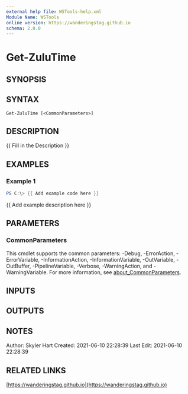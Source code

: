 ```yaml
---
external help file: WSTools-help.xml
Module Name: WSTools
online version: https://wanderingstag.github.io
schema: 2.0.0
---
```


# Get-ZuluTime

## SYNOPSIS

## SYNTAX

```
Get-ZuluTime [<CommonParameters>]
```

## DESCRIPTION
{{ Fill in the Description }}

## EXAMPLES

### Example 1
```powershell
PS C:\> {{ Add example code here }}
```

{{ Add example description here }}

## PARAMETERS

### CommonParameters
This cmdlet supports the common parameters: -Debug, -ErrorAction, -ErrorVariable, -InformationAction, -InformationVariable, -OutVariable, -OutBuffer, -PipelineVariable, -Verbose, -WarningAction, and -WarningVariable. For more information, see [about_CommonParameters](http://go.microsoft.com/fwlink/?LinkID=113216).

## INPUTS

## OUTPUTS

## NOTES
Author: Skyler Hart
Created: 2021-06-10 22:28:39
Last Edit: 2021-06-10 22:28:39

## RELATED LINKS

[https://wanderingstag.github.io](https://wanderingstag.github.io)

